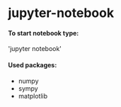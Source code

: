# jupyter-notebook

#### To start notebook type:
'jupyter notebook'

#### Used packages:
- numpy
- sympy
- matplotlib
